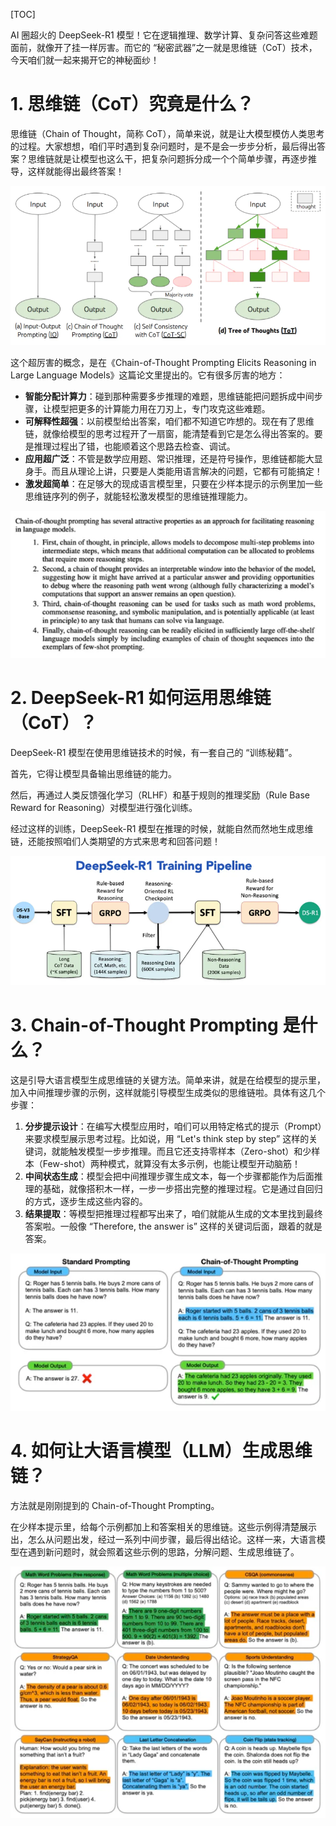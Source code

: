 [TOC]

AI 圈超火的 DeepSeek-R1 模型！它在逻辑推理、数学计算、复杂问答这些难题面前，就像开了挂一样厉害。而它的 “秘密武器”之一就是思维链（CoT）技术，今天咱们就一起来揭开它的神秘面纱！

# 1. 思维链（CoT）究竟是什么？

思维链（Chain of Thought，简称 CoT），简单来说，就是让大模型模仿人类思考的过程。大家想想，咱们平时遇到复杂问题时，是不是会一步步分析，最后得出答案？思维链就是让模型也这么干，把复杂问题拆分成一个个简单步骤，再逐步推导，这样就能得出最终答案！

![image-20250215220519812](DeepSeek-R1背后的思维链（CoT）技术.assets/image-20250215220519812.png)

这个超厉害的概念，是在《Chain-of-Thought Prompting Elicits Reasoning in Large Language Models》这篇论文里提出的。它有很多厉害的地方：

- **智能分配计算力**：碰到那种需要多步推理的难题，思维链能把问题拆成中间步骤，让模型把更多的计算能力用在刀刃上，专门攻克这些难题。
- **可解释性超强**：以前模型给出答案，咱们都不知道它咋想的。现在有了思维链，就像给模型的思考过程开了一扇窗，能清楚看到它是怎么得出答案的。要是推理过程出了错，也能顺着这个思路去检查、调试。
- **应用超广泛**：不管是数学应用题、常识推理，还是符号操作，思维链都能大显身手。而且从理论上讲，只要是人类能用语言解决的问题，它都有可能搞定！
- **激发超简单**：在足够大的现成语言模型里，只要在少样本提示的示例里加一些思维链序列的例子，就能轻松激发模型的思维链推理能力。

![image-20250215220647422](DeepSeek-R1背后的思维链（CoT）技术.assets/image-20250215220647422.png)

# 2. DeepSeek-R1 如何运用思维链（CoT）？

DeepSeek-R1 模型在使用思维链技术的时候，有一套自己的 “训练秘籍”。

首先，它得让模型具备输出思维链的能力。

然后，再通过人类反馈强化学习（RLHF）和基于规则的推理奖励（Rule Base Reward for Reasoning）对模型进行强化训练。

经过这样的训练，DeepSeek-R1 模型在推理的时候，就能自然而然地生成思维链，还能按照咱们人类期望的方式来思考和回答问题！

![image-20250215220808299](DeepSeek-R1背后的思维链（CoT）技术.assets/image-20250215220808299.png)

# 3. Chain-of-Thought Prompting 是什么？

这是引导大语言模型生成思维链的关键方法。简单来讲，就是在给模型的提示里，加入中间推理步骤的示例，这样就能引导模型生成类似的思维链啦。具体有这几个步骤：

1. **分步提示设计**：在编写大模型应用时，咱们可以用特定格式的提示（Prompt）来要求模型展示思考过程。比如说，用 “Let's think step by step” 这样的关键词，就能触发模型一步步推理。而且它还支持零样本（Zero-shot）和少样本（Few-shot）两种模式，就算没有太多示例，也能让模型开动脑筋！
2. **中间状态生成**：模型会把中间推理步骤生成文本，每一个步骤都能作为后面推理的基础，就像搭积木一样，一步一步搭出完整的推理过程。它是通过自回归的方式，逐步生成这些内容的。
3. **结果提取**：等模型把推理过程都写出来了，咱们就能从生成的文本里找到最终答案啦。一般像 “Therefore, the answer is” 这样的关键词后面，跟着的就是答案。

![image-20250215221110024](DeepSeek-R1背后的思维链（CoT）技术.assets/image-20250215221110024.png)

# 4. 如何让大语言模型（LLM）生成思维链？

方法就是刚刚提到的 Chain-of-Thought Prompting。

在少样本提示里，给每个示例都加上和答案相关的思维链。这些示例得清楚展示出，怎么从问题出发，经过一系列中间步骤，最后得出结论。这样一来，大语言模型在遇到新问题时，就会照着这些示例的思路，分解问题、生成思维链了。

![image-20250215221230315](DeepSeek-R1背后的思维链（CoT）技术.assets/image-20250215221230315.png)





